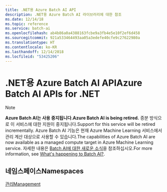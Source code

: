 ```yaml
---
title: .NET용 Azure Batch AI API
description: .NET용 Azure Batch AI 라이브러리에 대한 참조
ms.date: 12/14/18
ms.topic: reference
ms.service: batch-ai
ms.openlocfilehash: ab4b86a0a4388163fcbe9a3fb4e5e10f2ef6d458
ms.sourcegitcommit: 921a533464493aa05a3edefe40cfe9c27622980a
ms.translationtype: HT
ms.contentlocale: ko-KR
ms.lasthandoff: 12/14/2018
ms.locfileid: "53425206"
---
```

# <a name="azure-batch-ai-apis-for-net"></a><span data-ttu-id="51db3-103">.NET용 Azure Batch AI API</span><span class="sxs-lookup"><span data-stu-id="51db3-103">Azure Batch AI APIs for .NET</span></span>

>[!Note]
><span data-ttu-id="51db3-104">**Azure Batch AI는 사용 중지됩니다.**</span><span class="sxs-lookup"><span data-stu-id="51db3-104">**Azure Batch AI is being retired.**</span></span> <span data-ttu-id="51db3-105">증분 방식으로 이 서비스에 대한 지원이 중지됩니다.</span><span class="sxs-lookup"><span data-stu-id="51db3-105">Support for this service will be retired incrementally.</span></span> <span data-ttu-id="51db3-106">Azure Batch AI 기능은 현재 Azure Machine Learning 서비스에서 관리 계산 대상으로 사용할 수 있습니다.</span><span class="sxs-lookup"><span data-stu-id="51db3-106">The capabilities of Azure Batch AI are now available as a managed compute target in Azure Machine Learning service.</span></span> <span data-ttu-id="51db3-107">자세한 내용은 [Batch AI에 대한 새로운 소식](https://aka.ms/batchai-retirement)을 참조하십시오.</span><span class="sxs-lookup"><span data-stu-id="51db3-107">For more information, see [What's happening to Batch AI?](https://aka.ms/batchai-retirement).</span></span>

## <a name="namespaces"></a><span data-ttu-id="51db3-108">네임스페이스</span><span class="sxs-lookup"><span data-stu-id="51db3-108">Namespaces</span></span>

[<span data-ttu-id="51db3-109">관리</span><span class="sxs-lookup"><span data-stu-id="51db3-109">Management</span></span>](/dotnet/api/overview/azure/batchai/management)
